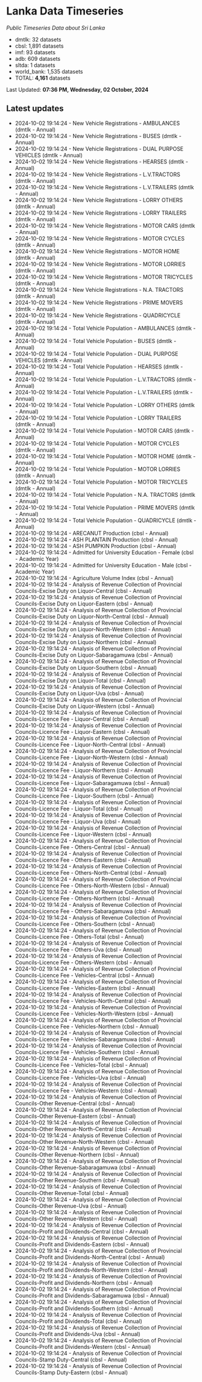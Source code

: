 # Lanka Data Timeseries
*Public Timeseries Data about Sri Lanka*

* dmtlk: 32 datasets
* cbsl: 1,891 datasets
* imf: 93 datasets
* adb: 609 datasets
* sltda: 1 datasets
* world_bank: 1,535 datasets
* TOTAL: **4,161** datasets

Last Updated: **07:36 PM, Wednesday, 02 October, 2024**

## Latest updates

* 2024-10-02 19:14:24 - New Vehicle Registrations - AMBULANCES (dmtlk - Annual)
* 2024-10-02 19:14:24 - New Vehicle Registrations - BUSES (dmtlk - Annual)
* 2024-10-02 19:14:24 - New Vehicle Registrations - DUAL PURPOSE VEHICLES (dmtlk - Annual)
* 2024-10-02 19:14:24 - New Vehicle Registrations - HEARSES (dmtlk - Annual)
* 2024-10-02 19:14:24 - New Vehicle Registrations - L.V.TRACTORS (dmtlk - Annual)
* 2024-10-02 19:14:24 - New Vehicle Registrations - L.V.TRAILERS (dmtlk - Annual)
* 2024-10-02 19:14:24 - New Vehicle Registrations - LORRY OTHERS (dmtlk - Annual)
* 2024-10-02 19:14:24 - New Vehicle Registrations - LORRY TRAILERS (dmtlk - Annual)
* 2024-10-02 19:14:24 - New Vehicle Registrations - MOTOR CARS (dmtlk - Annual)
* 2024-10-02 19:14:24 - New Vehicle Registrations - MOTOR CYCLES (dmtlk - Annual)
* 2024-10-02 19:14:24 - New Vehicle Registrations - MOTOR HOME (dmtlk - Annual)
* 2024-10-02 19:14:24 - New Vehicle Registrations - MOTOR LORRIES (dmtlk - Annual)
* 2024-10-02 19:14:24 - New Vehicle Registrations - MOTOR TRICYCLES (dmtlk - Annual)
* 2024-10-02 19:14:24 - New Vehicle Registrations - N.A. TRACTORS (dmtlk - Annual)
* 2024-10-02 19:14:24 - New Vehicle Registrations - PRIME MOVERS (dmtlk - Annual)
* 2024-10-02 19:14:24 - New Vehicle Registrations - QUADRICYCLE (dmtlk - Annual)
* 2024-10-02 19:14:24 - Total Vehicle Population - AMBULANCES (dmtlk - Annual)
* 2024-10-02 19:14:24 - Total Vehicle Population - BUSES (dmtlk - Annual)
* 2024-10-02 19:14:24 - Total Vehicle Population - DUAL PURPOSE VEHICLES (dmtlk - Annual)
* 2024-10-02 19:14:24 - Total Vehicle Population - HEARSES (dmtlk - Annual)
* 2024-10-02 19:14:24 - Total Vehicle Population - L.V.TRACTORS (dmtlk - Annual)
* 2024-10-02 19:14:24 - Total Vehicle Population - L.V.TRAILERS (dmtlk - Annual)
* 2024-10-02 19:14:24 - Total Vehicle Population - LORRY OTHERS (dmtlk - Annual)
* 2024-10-02 19:14:24 - Total Vehicle Population - LORRY TRAILERS (dmtlk - Annual)
* 2024-10-02 19:14:24 - Total Vehicle Population - MOTOR CARS (dmtlk - Annual)
* 2024-10-02 19:14:24 - Total Vehicle Population - MOTOR CYCLES (dmtlk - Annual)
* 2024-10-02 19:14:24 - Total Vehicle Population - MOTOR HOME (dmtlk - Annual)
* 2024-10-02 19:14:24 - Total Vehicle Population - MOTOR LORRIES (dmtlk - Annual)
* 2024-10-02 19:14:24 - Total Vehicle Population - MOTOR TRICYCLES (dmtlk - Annual)
* 2024-10-02 19:14:24 - Total Vehicle Population - N.A. TRACTORS (dmtlk - Annual)
* 2024-10-02 19:14:24 - Total Vehicle Population - PRIME MOVERS (dmtlk - Annual)
* 2024-10-02 19:14:24 - Total Vehicle Population - QUADRICYCLE (dmtlk - Annual)
* 2024-10-02 19:14:24 - ARECANUT Production (cbsl - Annual)
* 2024-10-02 19:14:24 - ASH PLANTAIN Production (cbsl - Annual)
* 2024-10-02 19:14:24 - ASH PUMPKIN Production (cbsl - Annual)
* 2024-10-02 19:14:24 - Admitted for University Education - Female (cbsl - Academic Year)
* 2024-10-02 19:14:24 - Admitted for University Education - Male (cbsl - Academic Year)
* 2024-10-02 19:14:24 - Agriculture Volume Index (cbsl - Annual)
* 2024-10-02 19:14:24 - Analysis of Revenue Collection of Provincial Councils-Excise Duty on Liquor-Central (cbsl - Annual)
* 2024-10-02 19:14:24 - Analysis of Revenue Collection of Provincial Councils-Excise Duty on Liquor-Eastern (cbsl - Annual)
* 2024-10-02 19:14:24 - Analysis of Revenue Collection of Provincial Councils-Excise Duty on Liquor-North-Central (cbsl - Annual)
* 2024-10-02 19:14:24 - Analysis of Revenue Collection of Provincial Councils-Excise Duty on Liquor-North-Western (cbsl - Annual)
* 2024-10-02 19:14:24 - Analysis of Revenue Collection of Provincial Councils-Excise Duty on Liquor-Northern (cbsl - Annual)
* 2024-10-02 19:14:24 - Analysis of Revenue Collection of Provincial Councils-Excise Duty on Liquor-Sabaragamuwa (cbsl - Annual)
* 2024-10-02 19:14:24 - Analysis of Revenue Collection of Provincial Councils-Excise Duty on Liquor-Southern (cbsl - Annual)
* 2024-10-02 19:14:24 - Analysis of Revenue Collection of Provincial Councils-Excise Duty on Liquor-Total (cbsl - Annual)
* 2024-10-02 19:14:24 - Analysis of Revenue Collection of Provincial Councils-Excise Duty on Liquor-Uva (cbsl - Annual)
* 2024-10-02 19:14:24 - Analysis of Revenue Collection of Provincial Councils-Excise Duty on Liquor-Western (cbsl - Annual)
* 2024-10-02 19:14:24 - Analysis of Revenue Collection of Provincial Councils-Licence Fee - Liquor-Central (cbsl - Annual)
* 2024-10-02 19:14:24 - Analysis of Revenue Collection of Provincial Councils-Licence Fee - Liquor-Eastern (cbsl - Annual)
* 2024-10-02 19:14:24 - Analysis of Revenue Collection of Provincial Councils-Licence Fee - Liquor-North-Central (cbsl - Annual)
* 2024-10-02 19:14:24 - Analysis of Revenue Collection of Provincial Councils-Licence Fee - Liquor-North-Western (cbsl - Annual)
* 2024-10-02 19:14:24 - Analysis of Revenue Collection of Provincial Councils-Licence Fee - Liquor-Northern (cbsl - Annual)
* 2024-10-02 19:14:24 - Analysis of Revenue Collection of Provincial Councils-Licence Fee - Liquor-Sabaragamuwa (cbsl - Annual)
* 2024-10-02 19:14:24 - Analysis of Revenue Collection of Provincial Councils-Licence Fee - Liquor-Southern (cbsl - Annual)
* 2024-10-02 19:14:24 - Analysis of Revenue Collection of Provincial Councils-Licence Fee - Liquor-Total (cbsl - Annual)
* 2024-10-02 19:14:24 - Analysis of Revenue Collection of Provincial Councils-Licence Fee - Liquor-Uva (cbsl - Annual)
* 2024-10-02 19:14:24 - Analysis of Revenue Collection of Provincial Councils-Licence Fee - Liquor-Western (cbsl - Annual)
* 2024-10-02 19:14:24 - Analysis of Revenue Collection of Provincial Councils-Licence Fee - Others-Central (cbsl - Annual)
* 2024-10-02 19:14:24 - Analysis of Revenue Collection of Provincial Councils-Licence Fee - Others-Eastern (cbsl - Annual)
* 2024-10-02 19:14:24 - Analysis of Revenue Collection of Provincial Councils-Licence Fee - Others-North-Central (cbsl - Annual)
* 2024-10-02 19:14:24 - Analysis of Revenue Collection of Provincial Councils-Licence Fee - Others-North-Western (cbsl - Annual)
* 2024-10-02 19:14:24 - Analysis of Revenue Collection of Provincial Councils-Licence Fee - Others-Northern (cbsl - Annual)
* 2024-10-02 19:14:24 - Analysis of Revenue Collection of Provincial Councils-Licence Fee - Others-Sabaragamuwa (cbsl - Annual)
* 2024-10-02 19:14:24 - Analysis of Revenue Collection of Provincial Councils-Licence Fee - Others-Southern (cbsl - Annual)
* 2024-10-02 19:14:24 - Analysis of Revenue Collection of Provincial Councils-Licence Fee - Others-Total (cbsl - Annual)
* 2024-10-02 19:14:24 - Analysis of Revenue Collection of Provincial Councils-Licence Fee - Others-Uva (cbsl - Annual)
* 2024-10-02 19:14:24 - Analysis of Revenue Collection of Provincial Councils-Licence Fee - Others-Western (cbsl - Annual)
* 2024-10-02 19:14:24 - Analysis of Revenue Collection of Provincial Councils-Licence Fee - Vehicles-Central (cbsl - Annual)
* 2024-10-02 19:14:24 - Analysis of Revenue Collection of Provincial Councils-Licence Fee - Vehicles-Eastern (cbsl - Annual)
* 2024-10-02 19:14:24 - Analysis of Revenue Collection of Provincial Councils-Licence Fee - Vehicles-North-Central (cbsl - Annual)
* 2024-10-02 19:14:24 - Analysis of Revenue Collection of Provincial Councils-Licence Fee - Vehicles-North-Western (cbsl - Annual)
* 2024-10-02 19:14:24 - Analysis of Revenue Collection of Provincial Councils-Licence Fee - Vehicles-Northern (cbsl - Annual)
* 2024-10-02 19:14:24 - Analysis of Revenue Collection of Provincial Councils-Licence Fee - Vehicles-Sabaragamuwa (cbsl - Annual)
* 2024-10-02 19:14:24 - Analysis of Revenue Collection of Provincial Councils-Licence Fee - Vehicles-Southern (cbsl - Annual)
* 2024-10-02 19:14:24 - Analysis of Revenue Collection of Provincial Councils-Licence Fee - Vehicles-Total (cbsl - Annual)
* 2024-10-02 19:14:24 - Analysis of Revenue Collection of Provincial Councils-Licence Fee - Vehicles-Uva (cbsl - Annual)
* 2024-10-02 19:14:24 - Analysis of Revenue Collection of Provincial Councils-Licence Fee - Vehicles-Western (cbsl - Annual)
* 2024-10-02 19:14:24 - Analysis of Revenue Collection of Provincial Councils-Other Revenue-Central (cbsl - Annual)
* 2024-10-02 19:14:24 - Analysis of Revenue Collection of Provincial Councils-Other Revenue-Eastern (cbsl - Annual)
* 2024-10-02 19:14:24 - Analysis of Revenue Collection of Provincial Councils-Other Revenue-North-Central (cbsl - Annual)
* 2024-10-02 19:14:24 - Analysis of Revenue Collection of Provincial Councils-Other Revenue-North-Western (cbsl - Annual)
* 2024-10-02 19:14:24 - Analysis of Revenue Collection of Provincial Councils-Other Revenue-Northern (cbsl - Annual)
* 2024-10-02 19:14:24 - Analysis of Revenue Collection of Provincial Councils-Other Revenue-Sabaragamuwa (cbsl - Annual)
* 2024-10-02 19:14:24 - Analysis of Revenue Collection of Provincial Councils-Other Revenue-Southern (cbsl - Annual)
* 2024-10-02 19:14:24 - Analysis of Revenue Collection of Provincial Councils-Other Revenue-Total (cbsl - Annual)
* 2024-10-02 19:14:24 - Analysis of Revenue Collection of Provincial Councils-Other Revenue-Uva (cbsl - Annual)
* 2024-10-02 19:14:24 - Analysis of Revenue Collection of Provincial Councils-Other Revenue-Western (cbsl - Annual)
* 2024-10-02 19:14:24 - Analysis of Revenue Collection of Provincial Councils-Profit and Dividends-Central (cbsl - Annual)
* 2024-10-02 19:14:24 - Analysis of Revenue Collection of Provincial Councils-Profit and Dividends-Eastern (cbsl - Annual)
* 2024-10-02 19:14:24 - Analysis of Revenue Collection of Provincial Councils-Profit and Dividends-North-Central (cbsl - Annual)
* 2024-10-02 19:14:24 - Analysis of Revenue Collection of Provincial Councils-Profit and Dividends-North-Western (cbsl - Annual)
* 2024-10-02 19:14:24 - Analysis of Revenue Collection of Provincial Councils-Profit and Dividends-Northern (cbsl - Annual)
* 2024-10-02 19:14:24 - Analysis of Revenue Collection of Provincial Councils-Profit and Dividends-Sabaragamuwa (cbsl - Annual)
* 2024-10-02 19:14:24 - Analysis of Revenue Collection of Provincial Councils-Profit and Dividends-Southern (cbsl - Annual)
* 2024-10-02 19:14:24 - Analysis of Revenue Collection of Provincial Councils-Profit and Dividends-Total (cbsl - Annual)
* 2024-10-02 19:14:24 - Analysis of Revenue Collection of Provincial Councils-Profit and Dividends-Uva (cbsl - Annual)
* 2024-10-02 19:14:24 - Analysis of Revenue Collection of Provincial Councils-Profit and Dividends-Western (cbsl - Annual)
* 2024-10-02 19:14:24 - Analysis of Revenue Collection of Provincial Councils-Stamp Duty-Central (cbsl - Annual)
* 2024-10-02 19:14:24 - Analysis of Revenue Collection of Provincial Councils-Stamp Duty-Eastern (cbsl - Annual)